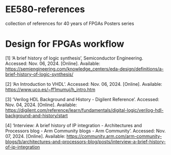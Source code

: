 # EE580-references
collection of references for 40 years of FPGAs Posters series
# Design for FPGAs workflow
[1] ‘A brief history of logic synthesis’, Semiconductor Engineering. Accessed: Nov. 06, 2024. [Online]. Available: https://semiengineering.com/knowledge_centers/eda-design/definitions/a-brief-history-of-logic-synthesis/

[2] ‘An Introduction to VHDL’. Accessed: Nov. 06, 2024. [Online]. Available: https://www.uco.es/~ff1mumuj/h_intro.htm

[3] ‘Verilog HDL Background and History - Digilent Reference’. Accessed: Nov. 04, 2024. [Online]. Available: https://digilent.com/reference/learn/fundamentals/digital-logic/verilog-hdl-background-and-history/start

[4] ‘Interview: A brief history of IP integration - Architectures and Processors blog - Arm Community blogs - Arm Community’. Accessed: Nov. 07, 2024. [Online]. Available: https://community.arm.com/arm-community-blogs/b/architectures-and-processors-blog/posts/interview-a-brief-history-of-ip-integration

